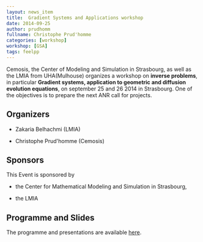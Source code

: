 ```yaml
---
layout: news_item
title:  Gradient Systems and Applications workshop
date: 2014-09-25
author: prudhomm
fullname: Christophe Prud'homme
categories: [workshop]
workshop: [GSA]
tags: feelpp
---
```



Cemosis, the Center of Modeling and Simulation in Strasbourg, as well as the
LMIA from UHA(Mulhouse) organizes a workshop on **inverse problems**, in
particular **Gradient systems, application to geometric and diffusion
evolution equations**, on september 25 and 26 2014 in Strasbourg. One of
the objectives is to prepare the next ANR call for projects.

## Organizers

 - Zakaria Belhachmi (LMIA)

 - Christophe Prud'homme (Cemosis)

## Sponsors

This Event is sponsored  by

  - the Center for Mathematical Modeling and Simulation in Strasbourg,

  - the LMIA


## Programme and Slides

The programme and presentations are available [here](http://www.cemosis.fr/home/evenements/gradient-systems-and-applications).
